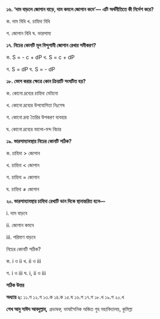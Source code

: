 **১৬. ‘দাম বাড়লে জোগান বাড়ে, দাম কমলে জোগান কমে’— এটি অর্থনীতিতে কী নির্দেশ করে?**

ক. দাম বিধি খ. চাহিদা বিধি

গ. জোগান বিধি ঘ. ভারসাম্য

**১৭. নিচের কোনটি মূল বিন্দুগামী জোগান রেখার সমীকরণ?**

ক. S = - c + dP খ. S = c + dP

গ. S = dP ঘ. S = - dP

**১৮. ভোগ করার ক্ষেত্রে কোন ক্রিয়াটি সংঘটিত হয়?**

ক. কোনো দ্রব্যের চাহিদা মেটানো

খ. কোনো দ্রব্যের উপযোগিতা নিঃশেষ

গ. কোনো দ্রব্য তৈরির উপকরণ ব্যবহার

ঘ. কোনো দ্রব্যের ভালো-মন্দ বিচার

**১৯. ভারসাম্যাবস্থায় নিচের কোনটি সঠিক?**

ক. চাহিদা &gt; জোগান

খ. চাহিদা &lt; জোগান

গ. চাহিদা = জোগান

ঘ. চাহিদা ≠ জোগান

**২০. ভারসাম্যাবস্থায় চাহিদা রেখাটি ডান দিকে স্থানান্তরিত হলে—**

i\. দাম বাড়বে

ii\. জোগান কমবে

iii\. পরিমাণ বাড়বে

নিচের কোনটি সঠিক?

ক. i ও ii খ. ii ও iii

গ. i ও iii ঘ. i, ii ও iii

**সঠিক উত্তর**

**অধ্যায় ২:** ১১.গ ১২.গ ১৩.ক ১৪.ক ১৫.ঘ ১৬.গ ১৭.গ ১৮.খ ১৯.গ ২০.খ

**শেখ আবু সাঈদ আবদুল্লাহ্​**, *প্রভাষক,* ভাষাসৈনিক অজিত গুহ মহাবিদ্যালয়, কুমিল্লা
